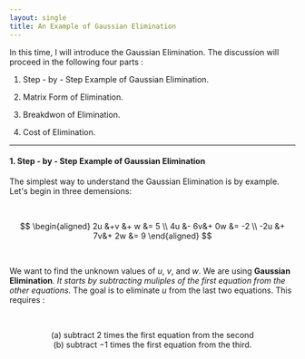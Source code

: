 ```yaml
---
layout: single
title: An Example of Gaussian Elimination
---
```



In this time, I will introduce the Gaussian Elimination. The discussion will proceed in the following four parts :   

1. Step - by - Step Example of Gaussian Elimination.    

2. Matrix Form of Elimination.    

3. Breakdwon of Elimination.     

4. Cost of Elimination.    

---

#### 1. Step - by - Step Example of Gaussian Elimination

The simplest way to understand the Gaussian Elimination is by example. Let's begin in three demensions: 

<br>

$$
\begin{aligned}
2u &+v &+ w  &= 5 \\
4u &- 6v&+ 0w &= -2 \\
-2u &+ 7v&+ 2w &= 9
\end{aligned}
$$


<br>

We want to find the unknown values of $u$, $v$, and $w$. We are using **Gaussian Elimination**. *It starts by subtracting muliples of the first equation from the other equations.* The goal is to eliminate $u$ from the last two equations. This requires : 

<br>

<center>
  
(a) subtract $2$ times the first equation from the second   
(b) subtract $−1$ times the first equation from the third.

</center>

<br>

